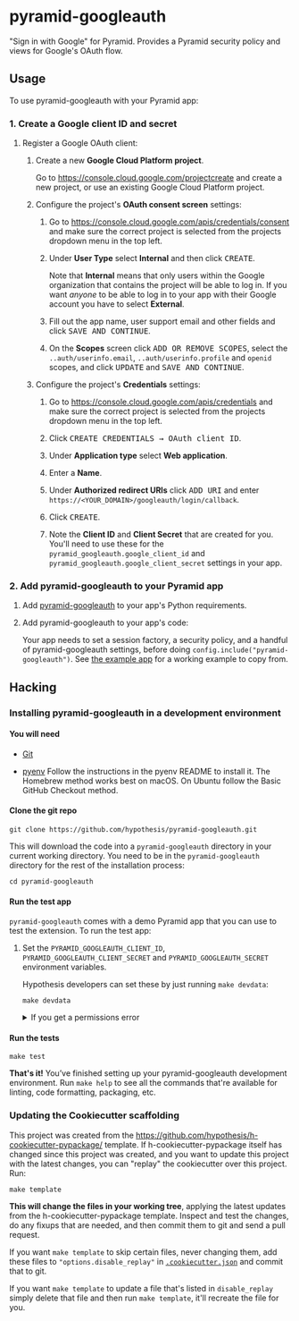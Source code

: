 # pyramid-googleauth

"Sign in with Google" for Pyramid. Provides a Pyramid security policy and views
for Google's OAuth flow.

## Usage

To use pyramid-googleauth with your Pyramid app:

### 1. Create a Google client ID and secret

1. Register a Google OAuth client:

   1. Create a new **Google Cloud Platform project**.

      Go to https://console.cloud.google.com/projectcreate and create a new project,
      or use an existing Google Cloud Platform project.

   2. Configure the project's **OAuth consent screen** settings:

      1. Go to https://console.cloud.google.com/apis/credentials/consent
         and make sure the correct project is selected from the projects
         dropdown menu in the top left.

      2. Under **User Type** select **Internal** and then click <kbd>CREATE</kbd>.

         Note that **Internal** means that only users within the Google
         organization that contains the project will be able to log in.
         If you want _anyone_ to be able to log in to your app with their
         Google account you have to select **External**.

      3. Fill out the app name, user support email and other fields and click <kbd>SAVE AND CONTINUE</kbd>.

      4. On the **Scopes** screen click <kbd>ADD OR REMOVE SCOPES</kbd>,
         select the `..auth/userinfo.email`, `..auth/userinfo.profile` and `openid` scopes,
         and click <kbd>UPDATE</kbd> and <kbd>SAVE AND CONTINUE</kbd>.

   3. Configure the project's **Credentials** settings:

      1. Go to https://console.cloud.google.com/apis/credentials
         and make sure the correct project is selected from the projects
         dropdown menu in the top left.

      2. Click <kbd><kbd>CREATE CREDENTIALS</kbd> &rarr; <kbd>OAuth client ID</kbd></kbd>.

      3. Under **Application type** select **Web application**.

      4. Enter a **Name**.

      5. Under **Authorized redirect URIs** click <kbd>ADD URI</kbd> and enter
         `https://<YOUR_DOMAIN>/googleauth/login/callback`.

      6. Click <kbd>CREATE</kbd>.

      7. Note the **Client ID** and **Client Secret** that are created for you.
         You'll need to use these for the `pyramid_googleauth.google_client_id`
         and `pyramid_googleauth.google_client_secret` settings in your app.

### 2. Add pyramid-googleauth to your Pyramid app

1. Add [pyramid-googleauth](https://pypi.org/project/pyramid-googleauth/) to
   your app's Python requirements.

2. Add pyramid-googleauth to your app's code:

   Your app needs to set a session factory, a security policy, and a handful of
   pyramid-googleauth settings, before doing `config.include("pyramid-googleauth")`.
   See [the example app](examples/app.py) for a working example to copy from.

Hacking
-------

### Installing pyramid-googleauth in a development environment

#### You will need

* [Git](https://git-scm.com/)

* [pyenv](https://github.com/pyenv/pyenv)
  Follow the instructions in the pyenv README to install it.
  The Homebrew method works best on macOS.
  On Ubuntu follow the Basic GitHub Checkout method.

#### Clone the git repo

```terminal
git clone https://github.com/hypothesis/pyramid-googleauth.git
```

This will download the code into a `pyramid-googleauth` directory
in your current working directory. You need to be in the
`pyramid-googleauth` directory for the rest of the installation
process:

```terminal
cd pyramid-googleauth
```

#### Run the test app

`pyramid-googleauth` comes with a demo Pyramid app that you can use to test the
extension. To run the test app:

1. Set the `PYRAMID_GOOGLEAUTH_CLIENT_ID`, `PYRAMID_GOOGLEAUTH_CLIENT_SECRET`
   and `PYRAMID_GOOGLEAUTH_SECRET` environment variables.

   Hypothesis developers can set these by just running `make devdata`:

   ```terminal
   make devdata
   ```

   <details>
   <summary>If you get a permissions error</summary>

   If you get a permissions error when running `make devdata` then you'll have
   to create your own values and set the environment variables yourself. Follow
   the instructions above to
   [create a Google client ID and secret](#1-create-a-google-client-id-and-secret)
   and use `http://localhost:6547/googleauth/login/callback` for the
   **authorized redirect URI**. Then set the environment variables to the
   client ID and secret that you created:

   ```terminal
   export PYRAMID_GOOGLEAUTH_CLIENT_ID='765...2g6.apps.googleusercontent.com'
   export PYRAMID_GOOGLEAUTH_CLIENT_SECRET='Dfj...Y6i'
   ```

   You also need to set the `PYRAMID_GOOGLEAUTH_SECRET` environment variable
   for creating OAuth 2.0 `state` params. This can be set to any
   securely-generated random string:

   ```terminal
   export PYRAMID_GOOGLEAUTH_SECRET='abc...123'
   ```

   </details>

#### Run the tests

```terminal
make test
```

**That's it!** You’ve finished setting up your pyramid-googleauth development
environment. Run `make help` to see all the commands that're available for
linting, code formatting, packaging, etc.

### Updating the Cookiecutter scaffolding

This project was created from the
https://github.com/hypothesis/h-cookiecutter-pypackage/ template.
If h-cookiecutter-pypackage itself has changed since this project was created, and
you want to update this project with the latest changes, you can "replay" the
cookiecutter over this project. Run:

```terminal
make template
```

**This will change the files in your working tree**, applying the latest
updates from the h-cookiecutter-pypackage template. Inspect and test the
changes, do any fixups that are needed, and then commit them to git and send a
pull request.

If you want `make template` to skip certain files, never changing them, add
these files to `"options.disable_replay"` in
[`.cookiecutter.json`](.cookiecutter.json) and commit that to git.

If you want `make template` to update a file that's listed in `disable_replay`
simply delete that file and then run `make template`, it'll recreate the file
for you.
